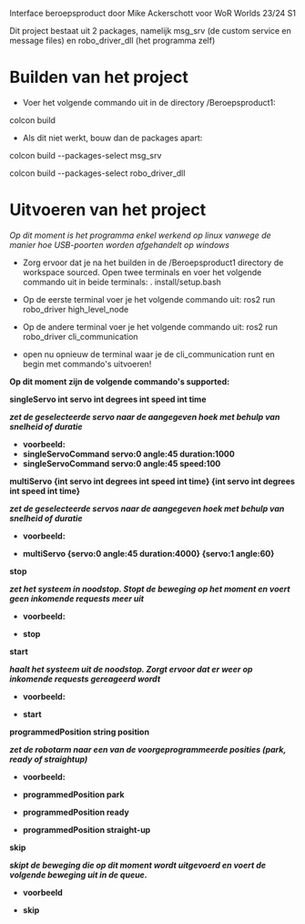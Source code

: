 Interface beroepsproduct door Mike Ackerschott voor WoR Worlds 23/24 S1

Dit project bestaat uit 2 packages, namelijk msg_srv (de custom service en message files) en robo_driver_dll (het programma zelf)

<h1> Builden van het project</h1>

* Voer het volgende commando uit in de directory /Beroepsproduct1:

colcon build

* Als dit niet werkt, bouw dan de packages apart:

colcon build --packages-select msg_srv

colcon build --packages-select robo_driver_dll

<h1> Uitvoeren van het project</h1>

<i> Op dit moment is het programma enkel werkend op linux vanwege de manier hoe USB-poorten worden afgehandelt op windows </i>

* Zorg ervoor dat je na het builden in de /Beroepsproduct1 directory de workspace sourced. Open twee terminals en voer het volgende commando uit in beide terminals:
. install/setup.bash

* Op de eerste terminal voer je het volgende commando uit:
ros2 run robo_driver high_level_node

* Op de andere terminal voer je het volgende commando uit:
ros2 run robo_driver cli_communication

* open nu opnieuw de terminal waar je de cli_communication runt en begin met commando's uitvoeren!

<b> Op dit moment zijn de volgende commando's supported:

singleServo int servo int degrees int speed int time

<i> zet de geselecteerde servo naar de aangegeven hoek met behulp van snelheid of duratie </i>
* voorbeeld:
* singleServoCommand servo:0 angle:45 duration:1000
* singleServoCommand servo:0 angle:45 speed:100

multiServo {int servo int degrees int speed int time} {int servo int degrees int speed int time} 

<i> zet de geselecteerde servos naar de aangegeven hoek met behulp van snelheid of duratie </i>

* voorbeeld:

* multiServo {servo:0 angle:45 duration:4000} {servo:1 angle:60}

stop

<i> zet het systeem in noodstop. Stopt de beweging op het moment en voert geen inkomende requests meer uit </i>

* voorbeeld:

* stop

start

<i> haalt het systeem uit de noodstop. Zorgt ervoor dat er weer op inkomende requests gereageerd wordt</i>

* voorbeeld:

* start

programmedPosition string position

<i> zet de robotarm naar een van de voorgeprogrammeerde posities (park, ready of straightup) </i>
* voorbeeld:

* programmedPosition park

* programmedPosition ready

* programmedPosition straight-up 

skip

<i> skipt de beweging die op dit moment wordt uitgevoerd en voert de volgende beweging uit in de queue.</i>
* voorbeeld

* skip </b>

